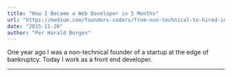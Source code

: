 ```yaml
---
title: "How I Became a Web Developer in 5 Months"
url: "https://medium.com/founders-coders/from-non-technical-to-hired-in-5-months-d010f601b1bc"
date: "2015-11-26"
author: "Per Harald Borgen"
---
```


One year ago I was a non-technical founder of a startup at the edge of bankruptcy. Today I work as a front end developer.

---
